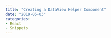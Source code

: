 ```yaml
---
title: "Creating a DataView Helper Component"
date: "2019-05-03"
categories:
- React
- Snippets
---
```


